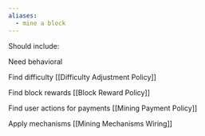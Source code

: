 ```yaml
---
aliases:
  - mine a block
---
```

Should include:

Need behavioral

Find difficulty
[[Difficulty Adjustment Policy]]

Find block rewards
[[Block Reward Policy]]

Find user actions for payments
[[Mining Payment Policy]]

Apply mechanisms
[[Mining Mechanisms Wiring]]
